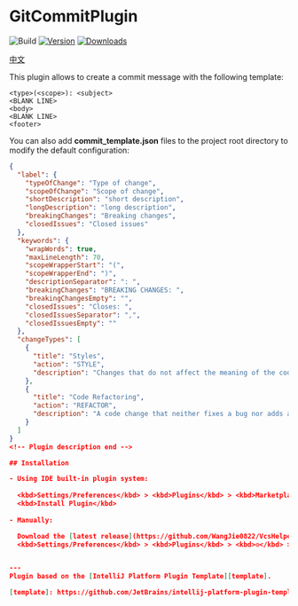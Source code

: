 # GitCommitPlugin

![Build](https://github.com/WangJie0822/VcsHelperPlugin/workflows/Build/badge.svg)
[![Version](https://img.shields.io/jetbrains/plugin/v/cn.wj.plugin.vcs.svg)](https://plugins.jetbrains.com/plugin/cn.wj.plugin.vcs)
[![Downloads](https://img.shields.io/jetbrains/plugin/d/cn.wj.plugin.vcs.svg)](https://plugins.jetbrains.com/plugin/cn.wj.plugin.vcs)

<!-- Plugin description -->
 [中文](https://github.com/WangJie0822/VcsHelperPlugin/blob/main/README_CN.md)

This plugin allows to create a commit message with the following template:

```
<type>(<scope>): <subject>
<BLANK LINE>
<body>
<BLANK LINE>
<footer>
```

You can also add **commit_template.json** files to the project root directory to modify the default configuration:
```json
{
  "label": {
    "typeOfChange": "Type of change",
    "scopeOfChange": "Scope of change",
    "shortDescription": "short description",
    "longDescription": "long description",
    "breakingChanges": "Breaking changes",
    "closedIssues": "Closed issues"
  },
  "keywords": {
    "wrapWords": true,
    "maxLineLength": 70,
    "scopeWrapperStart": "(",
    "scopeWrapperEnd": ")",
    "descriptionSeparator": ": ",
    "breakingChanges": "BREAKING CHANGES: ",
    "breakingChangesEmpty": "",
    "closedIssues": "Closes: ",
    "closedIssuesSeparator": ",",
    "closedIssuesEmpty": ""
  },
  "changeTypes": [
    {
      "title": "Styles",
      "action": "STYLE",
      "description": "Changes that do not affect the meaning of the code (white-space, formatting, missing semi-colons, etc)"
    },
    {
      "title": "Code Refactoring",
      "action": "REFACTOR",
      "description": "A code change that neither fixes a bug nor adds a feature"
    }
  ]
}
<!-- Plugin description end -->

## Installation

- Using IDE built-in plugin system:
  
  <kbd>Settings/Preferences</kbd> > <kbd>Plugins</kbd> > <kbd>Marketplace</kbd> > <kbd>Search for "VcsHelperPlugin"</kbd> >
  <kbd>Install Plugin</kbd>
  
- Manually:

  Download the [latest release](https://github.com/WangJie0822/VcsHelperPlugin/releases/latest) and install it manually using
  <kbd>Settings/Preferences</kbd> > <kbd>Plugins</kbd> > <kbd>⚙️</kbd> > <kbd>Install plugin from disk...</kbd>


---
Plugin based on the [IntelliJ Platform Plugin Template][template].

[template]: https://github.com/JetBrains/intellij-platform-plugin-template
